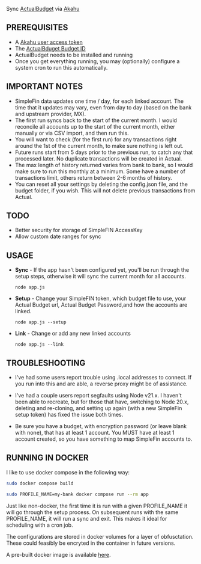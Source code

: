 Sync [ActualBudget](https://actualbudget.com/) via [Akahu](https://akahu.nz/)

## PREREQUISITES
  - A [Akahu user access token](https://my.akahu.nz/)
  - The [ActualBduget Budget ID](https://actualbudget.com/docs/developers/using-the-API/#getting-started)
  - ActualBudget needs to be installed and running
  - Once you get everything running, you may (optionally) configure a system cron to run this automatically.

## IMPORTANT NOTES
 - SimpleFin data updates one time / day, for each linked account. The time that it updates may vary, even from day to day (based on the bank and upstream provider, MX).
 - The first run syncs back to the start of the current month. I would reconcile all accounts up to the start of the current month, either manually or via CSV import, and then run this.
 - You will want to check (for the first run) for any transactions right around the 1st of the current month, to make sure nothing is left out.
 - Future runs start from 5 days prior to the previous run, to catch any that processed later. No duplicate transactions will be created in Actual.
 - The max length of history returned varies from bank to bank, so I would make sure to run this monthly at a minimum. Some have a number of transactions limit, others return between 2-6 months of history.
 - You can reset all your settings by deleting the config.json file, and the budget folder, if you wish. This will not delete previous transactions from Actual.

## TODO
 - Better security for storage of SimpleFIN AccessKey
 - Allow custom date ranges for sync
 
## USAGE
  - **Sync** - If the app hasn't been configured yet, you'll be run through the setup steps, otherwise it will sync the current month for all accounts. 
    ```
    node app.js
    ```

  - **Setup** - Change your SimpleFIN token, which budget file to use, your Actual Budget url, Actual Budget Password,and how the accounts are linked. 
    ```
    node app.js --setup
    ```

  - **Link** - Change or add any new linked accounts 
    ```
    node app.js --link
    ```
    
## TROUBLESHOOTING

- I've had some users report trouble using .local addresses to connect. If you run into this and are able, a reverse proxy might be of assistance.

- I've had a couple users report segfaults using Node v21.x. I haven't been able to recreate, but for those that have, switching to Node 20.x, deleting and re-cloning, and setting up again (with a new SimpleFin setup token) has fixed the issue both times.

- Be sure you have a budget, with encryption password (or leave blank with none), that has at least 1 account. You MUST have at least 1 account created, so you have something to map SimpleFin accounts to.

## RUNNING IN DOCKER

I like to use docker compose in the following way:

```bash
sudo docker compose build
```

```bash
sudo PROFILE_NAME=my-bank docker compose run --rm app
```
Just like non-docker, the first time it is run with a given PROFILE_NAME it will go through the setup process. On subsequent runs with the same PROFILE_NAME, it will run a sync and exit. This makes it ideal for scheduling with a cron job.

The configurations are stored in docker volumes for a layer of obfusctation. These could feasibly be encryted in the container in future versions.

A pre-built docker image is available [here](https://hub.docker.com/r/oddomatik/actual-simplefin-sync).
